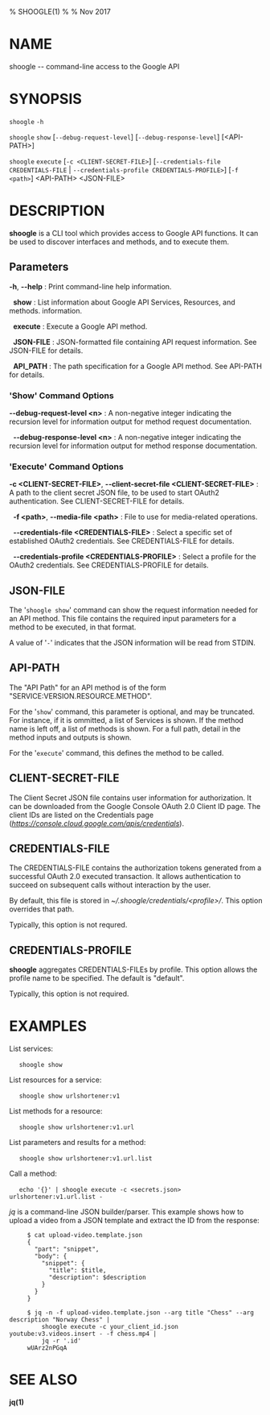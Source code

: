 % SHOOGLE(1)
% 
% Nov 2017

# NAME

shoogle -- command-line access to the Google API

# SYNOPSIS

`shoogle` `-h`

`shoogle` `show` [`--debug-request-level`] [`--debug-response-level`] [&lt;API-PATH&gt;]

`shoogle` `execute` [`-c <CLIENT-SECRET-FILE>`] [`--credentials-file CREDENTIALS-FILE` | `--credentials-profile CREDENTIALS-PROFILE>`] [`-f <path>`] &lt;API-PATH&gt; &lt;JSON-FILE&gt;

# DESCRIPTION

**shoogle** is a CLI tool which provides access to Google API functions. It
can be used to discover interfaces and methods, and to execute them.


## Parameters

**-h**, **--help**
:    Print command-line help information.

&nbsp;
**show**
:    List information about Google API Services, Resources, and methods. information.

&nbsp;
**execute**
:    Execute a Google API method.

&nbsp;
**JSON-FILE**
:    JSON-formatted file containing API request information. See JSON-FILE
     for details.

&nbsp;
**API_PATH**
:     The path specification for a Google API method. See API-PATH for details.


### 'Show' Command Options
**--debug-request-level &lt;n&gt;**
:    A non-negative integer indicating the recursion level for information output for method request documentation.

&nbsp;
**--debug-response-level &lt;n&gt;**
:    A non-negative integer indicating the recursion level for information output for method response documentation.


### 'Execute' Command Options
**-c &lt;CLIENT-SECRET-FILE&gt;**, **--client-secret-file &lt;CLIENT-SECRET-FILE&gt;**
:    A path to the client secret JSON file, to be used to start OAuth2 authentication. See CLIENT-SECRET-FILE for details.

&nbsp;
**-f &lt;path&gt;**, **--media-file &lt;path&gt;**
:    File to use for media-related operations.

&nbsp;
**--credentials-file &lt;CREDENTIALS-FILE&gt;**
:    Select a specific set of established OAuth2 credentials. See CREDENTIALS-FILE for details.

&nbsp;
**--credentials-profile &lt;CREDENTIALS-PROFILE&gt;**
:    Select a profile for the OAuth2 credentials. See CREDENTIALS-PROFILE for details.


## JSON-FILE

The '`shoogle show`' command can show the request information needed for an API method. This file contains the required input parameters for a method to be executed, in that format.

A value of '`-`' indicates that the JSON information will be read from STDIN.

## API-PATH

The "API Path" for an API method is of the form "SERVICE:VERSION.RESOURCE.METHOD". 

For the '`show`' command, this parameter is optional, and may be truncated. For instance, if it is ommitted, a list of Services is shown. If the method name is left off, a list of methods is shown. For a full path, detail in the method inputs and outputs is shown.

For the '`execute`' command, this defines the method to be called.

## CLIENT-SECRET-FILE

The Client Secret JSON file contains user information for authorization. It can be downloaded from the Google Console OAuth 2.0 Client ID page. The client IDs are listed on the Credentials page (*https://console.cloud.google.com/apis/credentials*).

## CREDENTIALS-FILE

The CREDENTIALS-FILE contains the authorization tokens generated from a successful OAuth 2.0 executed transaction. It allows authentication to succeed on subsequent calls without interaction by the
user.

By default, this file is stored in *~/.shoogle/credentials/&lt;profile&gt;/*. This option overrides
that path.

Typically, this option is not requred.

## CREDENTIALS-PROFILE

**shoogle** aggregates CREDENTIALS-FILEs by profile. This option allows the profile name to be 
specified. The default is "default".

Typically, this option is not required.

# EXAMPLES

List services:

&nbsp;&nbsp;&nbsp;&nbsp;&nbsp;`shoogle show`

List resources for a service:

&nbsp;&nbsp;&nbsp;&nbsp;&nbsp;`shoogle show urlshortener:v1`

List methods for a resource:

&nbsp;&nbsp;&nbsp;&nbsp;&nbsp;`shoogle show urlshortener:v1.url`

List parameters and results for a method:

&nbsp;&nbsp;&nbsp;&nbsp;&nbsp;`shoogle show urlshortener:v1.url.list`

Call a method:

&nbsp;&nbsp;&nbsp;&nbsp;&nbsp;`echo '{}' | shoogle execute -c <secrets.json> urlshortener:v1.url.list -`

*jq* is a command-line JSON builder/parser. This example shows how to upload a video from a JSON template and extract the ID from the response:


```shell
     $ cat upload-video.template.json
     {
       "part": "snippet",
       "body": {
         "snippet": {
           "title": $title,
           "description": $description
         }
       }
     }
```

```shell
     $ jq -n -f upload-video.template.json --arg title "Chess" --arg description "Norway Chess" |
         shoogle execute -c your_client_id.json youtube:v3.videos.insert - -f chess.mp4 |
         jq -r '.id'
     wUArz2nPGqA
```

# SEE ALSO

**jq(1)**

